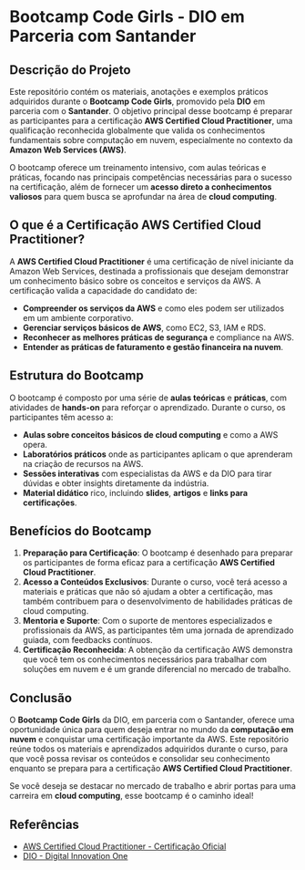 # Bootcamp Code Girls - DIO em Parceria com Santander

## Descrição do Projeto

Este repositório contém os materiais, anotações e exemplos práticos adquiridos durante o **Bootcamp Code Girls**, promovido pela **DIO** em parceria com o **Santander**. O objetivo principal desse bootcamp é preparar as participantes para a certificação **AWS Certified Cloud Practitioner**, uma qualificação reconhecida globalmente que valida os conhecimentos fundamentais sobre computação em nuvem, especialmente no contexto da **Amazon Web Services (AWS)**.

O bootcamp oferece um treinamento intensivo, com aulas teóricas e práticas, focando nas principais competências necessárias para o sucesso na certificação, além de fornecer um **acesso direto a conhecimentos valiosos** para quem busca se aprofundar na área de **cloud computing**.

## O que é a Certificação AWS Certified Cloud Practitioner?

A **AWS Certified Cloud Practitioner** é uma certificação de nível iniciante da Amazon Web Services, destinada a profissionais que desejam demonstrar um conhecimento básico sobre os conceitos e serviços da AWS. A certificação valida a capacidade do candidato de:

- **Compreender os serviços da AWS** e como eles podem ser utilizados em um ambiente corporativo.
- **Gerenciar serviços básicos de AWS**, como EC2, S3, IAM e RDS.
- **Reconhecer as melhores práticas de segurança** e compliance na AWS.
- **Entender as práticas de faturamento e gestão financeira na nuvem**.

## Estrutura do Bootcamp

O bootcamp é composto por uma série de **aulas teóricas** e **práticas**, com atividades de **hands-on** para reforçar o aprendizado. Durante o curso, os participantes têm acesso a:

- **Aulas sobre conceitos básicos de cloud computing** e como a AWS opera.
- **Laboratórios práticos** onde as participantes aplicam o que aprenderam na criação de recursos na AWS.
- **Sessões interativas** com especialistas da AWS e da DIO para tirar dúvidas e obter insights diretamente da indústria.
- **Material didático** rico, incluindo **slides**, **artigos** e **links para certificações**.

## Benefícios do Bootcamp

1. **Preparação para Certificação**: O bootcamp é desenhado para preparar os participantes de forma eficaz para a certificação **AWS Certified Cloud Practitioner**.
2. **Acesso a Conteúdos Exclusivos**: Durante o curso, você terá acesso a materiais e práticas que não só ajudam a obter a certificação, mas também contribuem para o desenvolvimento de habilidades práticas de cloud computing.
3. **Mentoria e Suporte**: Com o suporte de mentores especializados e profissionais da AWS, as participantes têm uma jornada de aprendizado guiada, com feedbacks contínuos.
4. **Certificação Reconhecida**: A obtenção da certificação AWS demonstra que você tem os conhecimentos necessários para trabalhar com soluções em nuvem e é um grande diferencial no mercado de trabalho.

## Conclusão

O **Bootcamp Code Girls** da DIO, em parceria com o Santander, oferece uma oportunidade única para quem deseja entrar no mundo da **computação em nuvem** e conquistar uma certificação importante da AWS. Este repositório reúne todos os materiais e aprendizados adquiridos durante o curso, para que você possa revisar os conteúdos e consolidar seu conhecimento enquanto se prepara para a certificação **AWS Certified Cloud Practitioner**.

Se você deseja se destacar no mercado de trabalho e abrir portas para uma carreira em **cloud computing**, esse bootcamp é o caminho ideal!

## Referências

- [AWS Certified Cloud Practitioner - Certificação Oficial](https://aws.amazon.com/certification/certified-cloud-practitioner/)
- [DIO - Digital Innovation One](https://www.dio.me/)
